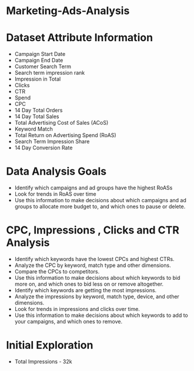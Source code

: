 # Marketing-Ads-Analysis


# Dataset Attribute Information
*	Campaign Start Date
*	Campaign End Date 
*	Customer Search Term
* Search term impression rank
*	Impression in Total
*	Clicks
*	CTR
*	Spend
*	CPC
*	14 Day Total Orders
*	14 Day Total Sales
*	Total Advertising Cost of Sales (ACoS)
*	Keyword Match
*	Total Return on Advertising Spend (RoAS)
*	Search Term Impression Share
*	14 Day Conversion Rate


# Data Analysis Goals
* Identify which campaigns and ad groups have the highest RoASs
* Look for trends in RoAS over time
* Use this information to make decisions about which campaigns and ad groups to allocate more budget to, and which ones to pause or delete.

# CPC, Impressions , Clicks and CTR Analysis
* Identify which keywords have the lowest CPCs and highest CTRs.
* Analyze the CPC by keyword, match type and other dimensions.
* Compare the CPCs to competitors.
* Use this information to make decisions about which keywords to bid more on, and which ones to bid less on or remove altogether.
* Identify which keywords are getting the most impressions.
* Analyze the impressions by keyword, match type, device, and other dimensions.
* Look for trends in impressions and clicks over time.
* Use this information to make decisions about which keywords to add to your campaigns, and which ones to remove.

# Initial Exploration
* Total Impressions - 32k 



  

